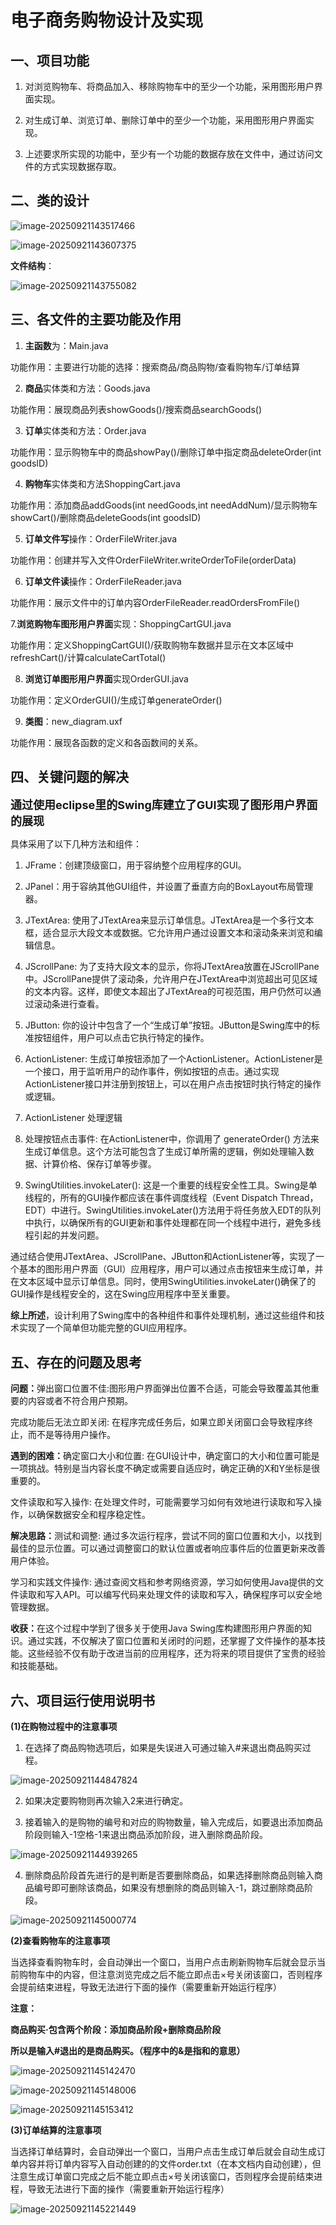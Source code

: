 </head>
<body><h1 id='电子商务购物设计及实现'>电子商务购物设计及实现</h1>
<h2 id='一项目功能'>一、项目功能</h2>
<ol>
<li>对浏览购物车、将商品加入、移除购物车中的至少一个功能，采用图形用户界面实现。</li>

</ol>
<ol start='2' >
<li>对生成订单、浏览订单、删除订单中的至少一个功能，采用图形用户界面实现。</li>

</ol>
<ol start='3' >
<li>上述要求所实现的功能中，至少有一个功能的数据存放在文件中，通过访问文件的方式实现数据存取。</li>

</ol>
<h2 id='二类的设计'>二、类的设计</h2>
<p><img src="./img/image-20250921143517466.png" referrerpolicy="no-referrer" alt="image-20250921143517466"></p>
<p><img src="./img/image-20250921143607375.png" referrerpolicy="no-referrer" alt="image-20250921143607375"></p>
<p><strong>文件结构</strong>：</p>
<p><img src="./img/image-20250921143755082.png" referrerpolicy="no-referrer" alt="image-20250921143755082"></p>
<h2 id='三各文件的主要功能及作用'>三、各文件的主要功能及作用</h2>
<ol>
<li><strong>主函数</strong>为：Main.java</li>

</ol>
<p>			功能作用：主要进行功能的选择：搜索商品/商品购物/查看购物车/订单结算</p>
<ol start='2' >
<li><strong>商品</strong>实体类和方法：Goods.java</li>

</ol>
<p>    		功能作用：展现商品列表showGoods()/搜索商品searchGoods()</p>
<ol start='3' >
<li><strong>订单</strong>实体类和方法：Order.java</li>

</ol>
<p>			功能作用：显示购物车中的商品showPay()/删除订单中指定商品deleteOrder(int goodsID)</p>
<ol start='4' >
<li><strong>购物车</strong>实体类和方法ShoppingCart.java</li>

</ol>
<p>			功能作用：添加商品addGoods(int needGoods,int needAddNum)/显示购物车showCart()/删除商品deleteGoods(int goodsID)</p>
<ol start='5' >
<li><strong>订单文件写</strong>操作：OrderFileWriter.java</li>

</ol>
<p>			功能作用：创建并写入文件OrderFileWriter.writeOrderToFile(orderData)</p>
<ol start='6' >
<li><strong>订单文件读</strong>操作：OrderFileReader.java</li>

</ol>
<p>			功能作用：展示文件中的订单内容OrderFileReader.readOrdersFromFile()</p>
<p>7.<strong>浏览购物车图形用户界面</strong>实现：ShoppingCartGUI.java</p>
<p>			功能作用：定义ShoppingCartGUI()/获取购物车数据并显示在文本区域中refreshCart()/计算calculateCartTotal()</p>
<ol start='8' >
<li><strong>浏览订单图形用户界面</strong>实现OrderGUI.java</li>

</ol>
<p>			功能作用：定义OrderGUI()/生成订单generateOrder()</p>
<ol start='9' >
<li><strong>类图</strong>：new_diagram.uxf</li>

</ol>
<p>    		功能作用：展现各函数的定义和各函数间的关系。</p>
<h2 id='四关键问题的解决'>四、关键问题的解决</h2>
<p><font size="4px"><strong>通过使用eclipse里的Swing库建立了GUI实现了图形用户界面的展现</strong></font></p>
<p>具体采用了以下几种方法和组件：</p>
<ol>
<li>JFrame：创建顶级窗口，用于容纳整个应用程序的GUI。</li>

</ol>
<ol start='2' >
<li>JPanel：用于容纳其他GUI组件，并设置了垂直方向的BoxLayout布局管理器。</li>

</ol>
<ol start='3' >
<li>JTextArea: 使用了JTextArea来显示订单信息。JTextArea是一个多行文本框，适合显示大段文本或数据。它允许用户通过设置文本和滚动条来浏览和编辑信息。</li>

</ol>
<ol start='4' >
<li>JScrollPane: 为了支持大段文本的显示，你将JTextArea放置在JScrollPane中。JScrollPane提供了滚动条，允许用户在JTextArea中浏览超出可见区域的文本内容。这样，即使文本超出了JTextArea的可视范围，用户仍然可以通过滚动条进行查看。</li>

</ol>
<ol start='5' >
<li>JButton: 你的设计中包含了一个“生成订单”按钮。JButton是Swing库中的标准按钮组件，用户可以点击它执行特定的操作。</li>

</ol>
<ol start='6' >
<li>ActionListener: 生成订单按钮添加了一个ActionListener。ActionListener是一个接口，用于监听用户的动作事件，例如按钮的点击。通过实现ActionListener接口并注册到按钮上，可以在用户点击按钮时执行特定的操作或逻辑。</li>

</ol>
<ol start='7' >
<li>ActionListener 处理逻辑</li>

</ol>
<ol start='8' >
<li>处理按钮点击事件: 在ActionListener中，你调用了 generateOrder() 方法来生成订单信息。这个方法可能包含了生成订单所需的逻辑，例如处理输入数据、计算价格、保存订单等步骤。</li>

</ol>
<ol start='9' >
<li>SwingUtilities.invokeLater(): 这是一个重要的线程安全性工具。Swing是单线程的，所有的GUI操作都应该在事件调度线程（Event Dispatch Thread，EDT）中进行。SwingUtilities.invokeLater()方法用于将任务放入EDT的队列中执行，以确保所有的GUI更新和事件处理都在同一个线程中进行，避免多线程引起的并发问题。</li>

</ol>
<p>通过结合使用JTextArea、JScrollPane、JButton和ActionListener等，实现了一个基本的图形用户界面（GUI）应用程序，用户可以通过点击按钮来生成订单，并在文本区域中显示订单信息。同时，使用SwingUtilities.invokeLater()确保了的GUI操作是线程安全的，这在Swing应用程序中至关重要。</p>
<p><strong>综上所述</strong>，设计利用了Swing库中的各种组件和事件处理机制，通过这些组件和技术实现了一个简单但功能完整的GUI应用程序。</p>
<h2 id='五存在的问题及思考'>五、存在的问题及思考</h2>
<p>		<strong>问题：</strong>弹出窗口位置不佳:图形用户界面弹出位置不合适，可能会导致覆盖其他重要的内容或者不符合用户预期。</p>
<p>完成功能后无法立即关闭: 在程序完成任务后，如果立即关闭窗口会导致程序终止，而不是等待用户操作。</p>
<p>		<strong>遇到的困难：</strong>确定窗口大小和位置: 在GUI设计中，确定窗口的大小和位置可能是一项挑战。特别是当内容长度不确定或需要自适应时，确定正确的X和Y坐标是很重要的。</p>
<p>文件读取和写入操作: 在处理文件时，可能需要学习如何有效地进行读取和写入操作，以确保数据安全和程序稳定性。</p>
<p>		<strong>解决思路：</strong>测试和调整: 通过多次运行程序，尝试不同的窗口位置和大小，以找到最佳的显示位置。可以通过调整窗口的默认位置或者响应事件后的位置更新来改善用户体验。</p>
<p>学习和实践文件操作: 通过查阅文档和参考网络资源，学习如何使用Java提供的文件读取和写入API。可以编写代码来处理文件的读取和写入，确保程序可以安全地管理数据。</p>
<p>		<strong>收获：</strong>在这个过程中学到了很多关于使用Java Swing库构建图形用户界面的知识。通过实践，不仅解决了窗口位置和关闭时的问题，还掌握了文件操作的基本技能。这些经验不仅有助于改进当前的应用程序，还为将来的项目提供了宝贵的经验和技能基础。</p>
<h2 id='六项目运行使用说明书'>六、项目运行使用说明书</h2>
<p><strong>(1)在购物过程中的注意事项</strong></p>
<ol>
<li>在选择了商品购物选项后，如果是失误进入可通过输入#来退出商品购买过程。</li>

</ol>
<p><img src="./img/image-20250921144847824.png" referrerpolicy="no-referrer" alt="image-20250921144847824"></p>
<ol start='2' >
<li>如果决定要购物则再次输入2来进行确定。</li>

</ol>
<ol start='3' >
<li>接着输入的是购物的编号和对应的购物数量，输入完成后，如要退出添加商品阶段则输入-1空格-1来退出商品添加阶段，进入删除商品阶段。</li>

</ol>
<p><img src="./img/image-20250921144939265.png" referrerpolicy="no-referrer" alt="image-20250921144939265"></p>
<ol start='4' >
<li>删除商品阶段首先进行的是判断是否要删除商品，如果选择删除商品则输入商品编号即可删除该商品，如果没有想删除的商品则输入-1，跳过删除商品阶段。</li>

</ol>
<p><img src="./img/image-20250921145000774.png" referrerpolicy="no-referrer" alt="image-20250921145000774"></p>
<p><strong>(2)查看购物车的注意事项</strong></p>
<p>		当选择查看购物车时，会自动弹出一个窗口，当用户点击刷新购物车后就会显示当前购物车中的内容，但注意浏览完成之后不能立即点击×号关闭该窗口，否则程序会提前结束进程，导致无法进行下面的操作（需要重新开始运行程序）</p>
<p><strong>注意：</strong></p>
<p>		<strong>商品购买·包含两个阶段：添加商品阶段+删除商品阶段</strong></p>
<p>		<strong>所以是输入#退出的是商品购买。（程序中的&amp;是指和的意思）</strong></p>
<p><img src="./img/image-20250921145142470.png" referrerpolicy="no-referrer" alt="image-20250921145142470"></p>
<p><img src="./img/image-20250921145148006.png" referrerpolicy="no-referrer" alt="image-20250921145148006"></p>
<p><img src="./img/image-20250921145153412.png" referrerpolicy="no-referrer" alt="image-20250921145153412"></p>
<p><strong>(3)订单结算的注意事项</strong></p>
<p>		当选择订单结算时，会自动弹出一个窗口，当用户点击生成订单后就会自动生成订单内容并将订单内容写入自动创建的的文件order.txt（在本文档内自动创建），但注意生成订单窗口完成之后不能立即点击×号关闭该窗口，否则程序会提前结束进程，导致无法进行下面的操作（需要重新开始运行程序）</p>
<p><img src="./img/image-20250921145221449.png" referrerpolicy="no-referrer" alt="image-20250921145221449"></p>
</body>
</html>
